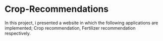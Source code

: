 # Crop-Recommendations
In this project, i presented a website in which the following applications are implemented; Crop recommendation, Fertilizer recommendation respectively.
